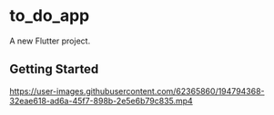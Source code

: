 # to_do_app

A new Flutter project.

## Getting Started

https://user-images.githubusercontent.com/62365860/194794368-32eae618-ad6a-45f7-898b-2e5e6b79c835.mp4
